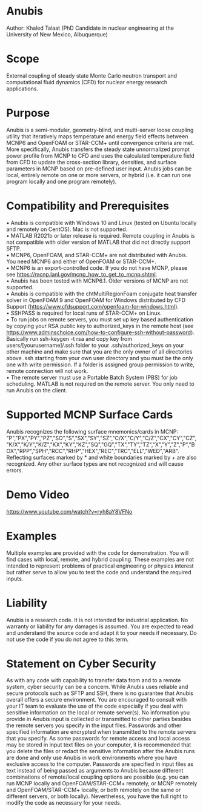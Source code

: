 # Anubis 
Author: Khaled Talaat (PhD Candidate in nuclear engineering at the University of New Mexico, Albuquerque)
# Scope
External coupling of steady state Monte Carlo neutron transport and computational fluid dynamics (CFD) for nuclear energy research applications. 
# Purpose
Anubis is a semi-modular, geometry-blind, and multi-server loose coupling utility that iteratively maps temperature and energy field effects between MCNP6 and OpenFOAM or STAR-CCM+ until convergence criteria are met. More specifically, Anubis transfers the steady state unnormalized prompt power profile from MCNP to CFD and uses the calculated temperature field from CFD to update the cross-section library, densities, and surface parameters in MCNP based on pre-defined user input. Anubis jobs can be local, entirely remote on one or more servers, or hybrid (i.e. it can run one program locally and one program remotely).
# Compatibility and Prerequisites
• Anubis is compatible with Windows 10 and Linux (tested on Ubuntu locally and remotely on CentOS). Mac is not supported.<br />
• MATLAB R2021b or later release is required. Remote coupling in Anubis is not compatible with older version of MATLAB that did not directly support SFTP. <br />
• MCNP6, OpenFOAM, and STAR-CCM+ are not distributed with Anubis. You need MCNP6 and either of OpenFOAM or STAR-CCM+.<br />
• MCNP6 is an export-controlled code. If you do not have MCNP, please see https://mcnp.lanl.gov/mcnp_how_to_get_to_mcnp.shtml. <br />
• Anubis has been tested with MCNP6.1. Older versions of MCNP are not supported.<br />
• Anubis is compatible with the chtMultiRegionFoam conjugate heat transfer solver in OpenFOAM 9 and OpenFOAM for Windows distributed by CFD Support (https://www.cfdsupport.com/openfoam-for-windows.html).<br />
• SSHPASS is required for local runs of STAR-CCM+ on Linux.<br />
• To run jobs on remote servers, you must set up key based authentication by copying your RSA public key to authorized_keys in the remote host (see https://www.adminschoice.com/how-to-configure-ssh-without-password). Basically run ssh-keygen -t rsa and copy key from users/[yourusername]/.ssh folder to your .ssh/authorized_keys on your other machine and make sure that you are the only owner of all directories above .ssh starting from your own user directory and you must be the only one with write permission. If a folder is assigned group permission to write, remote connection will not work.<br />
• The remote server must use a Portable Batch System (PBS) for job scheduling. MATLAB is not required on the remote server. You only need to run Anubis on the client.<br />
# Supported MCNP Surface Cards
Anubis recognizes the following surface mnemonics/cards in MCNP: "P","PX","PY","PZ","SO","S","SX","SY","SZ","C/X","C/Y","C/Z","CX","CY","CZ","K/X","K/Y","K/Z","KX","KY","KZ","SQ","GQ","TX","TY","TZ","X","Y","Z","P","BOX","RPP","SPH","RCC","RHP","HEX","REC","TRC","ELL","WED","ARB". Reflecting surfaces marked by * and white boundaries marked by + are also recognized. Any other surface types are not recognized and will cause errors.
# Demo Video
https://www.youtube.com/watch?v=ryh8aY8VFNo
# Examples
Multiple examples are provided with the code for demonstration. You will find cases with local, remote, and hybrid coupling. These examples are not intended to represent problems of practical engineering or physics interest but rather serve to allow you to test the code and understand the required inputs.
# Liability
Anubis is a research code. It is not intended for industrial application. No warranty or liability for any damages is assumed. You are expected to read and understand the source code and adapt it to your needs if necessary. Do not use the code if you do not agree to this term.
# Statement on Cyber Security
As with any code with capability to transfer data from and to a remote system, cyber security can be a concern. While Anubis uses reliable and secure protocols such as SFTP and SSH, there is no guarantee that Anubis overall offers a secure environment. You are encouraged to consult with your IT team to evaluate the use of the code especially if you deal with sensitive information on the local or remote server(s). No information you provide in Anubis input is collected or transmitted to other parties besides the remote servers you specify in the input files. Passwords and other specified information are encrypted when transmitted to the remote servers that you specify. As some passwords for remote access and local access may be stored in input text files on your computer, it is recommended that you delete the files or redact the sensitive information after the Anubis runs are done and only use Anubis in work environments where you have exclusive access to the computer. Passwords are specified in input files as text instead of being passed as arguments to Anubis because different combinations of remote/local coupling options are possible (e.g. you can run MCNP locally and OpenFOAM/STAR-CCM+ remotely, or MCNP remotely and OpenFOAM/STAR-CCM+ locally, or both remotely on the same or different servers, or both locally). Nevertheless, you have the full right to modify the code as necessary for your needs. 
